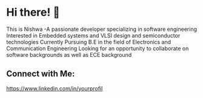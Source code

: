 # Hi there! 👋
This is Nishwa -A passionate developer specializing in software engineering
Interested in Embedded systems and VLSI design and semiconductor technologies 
Currently Pursuing B.E in the field of Electronics and Communication Engineering 
Looking for an opportunity to collaborate on software backgrounds as well as ECE background
## Connect with Me:
https://www.linkedin.com/in/yourprofil

<!---
Nishwa2006/Nishwa2006 is a ✨ special ✨ repository because its `README.md` (this file) appears on your GitHub profile.
You can click the Preview link to take a look at your changes.
--->
